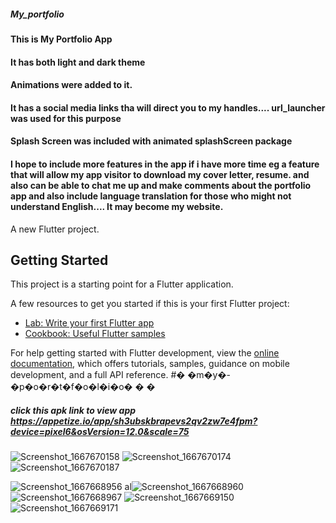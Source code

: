 
##### My_portfolio
#### This is My Portfolio App
#### It has both light and dark theme
#### Animations were added to it.
#### It has a social media links tha will direct you to my handles.... url_launcher was used for this purpose
#### Splash Screen was included with animated splashScreen package
#### I hope to include more features in the app if i have more time eg a feature that will allow my app visitor to download my cover letter, resume. and also can be able to chat me up and make comments about the portfolio app and also include language translation for those who might not understand English.... It may become my website.

A new Flutter project.

## Getting Started

This project is a starting point for a Flutter application.

A few resources to get you started if this is your first Flutter project:

- [Lab: Write your first Flutter app](https://docs.flutter.dev/get-started/codelab)
- [Cookbook: Useful Flutter samples](https://docs.flutter.dev/cookbook)

For help getting started with Flutter development, view the
[online documentation](https://docs.flutter.dev/), which offers tutorials,
samples, guidance on mobile development, and a full API reference.
#� �m�y�-�p�o�r�t�f�o�l�i�o�
�
�

#####  click this apk link to view app https://appetize.io/app/sh3ubskbrapevs2qv2zw7e4fpm?device=pixel6&osVersion=12.0&scale=75



![Screenshot_1667670158](https://user-images.githubusercontent.com/64620590/200134025-a7d9185e-b1f5-4605-9e44-31b83d109be8.png)
![Screenshot_1667670174](https://user-images.githubusercontent.com/64620590/200134030-3307b8f9-87e5-4a91-876f-1a60312ff737.png)
![Screenshot_1667670187](https://user-images.githubusercontent.com/64620590/200134040-cdf38998-c6cf-4213-bf1a-506964e29069.png)

![Screenshot_1667668956](https://user-images.githubusercontent.com/64620590/200133990-7ac145d0-6ebb-472b-997a-c02226f41869.png)
al![Screenshot_1667668960](https://user-images.githubusercontent.com/64620590/200133992-1fc9cf86-c72b-4d7f-93a2-059c999b6569.png)
![Screenshot_1667668967](https://user-images.githubusercontent.com/64620590/200133995-66204738-1546-4c43-8023-8478f68afd43.png)
![Screenshot_1667669150](https://user-images.githubusercontent.com/64620590/200134006-e6c4f117-c43e-4f00-91c9-c1b215afc38c.png)
![Screenshot_1667669171](https://user-images.githubusercontent.com/64620590/200134015-6942ab56-cc97-4bac-96dd-2f684159dca5.png)


